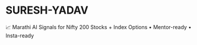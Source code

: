 # SURESH-YADAV
📈 Marathi AI Signals for Nifty 200 Stocks + Index Options • Mentor-ready • Insta-ready
